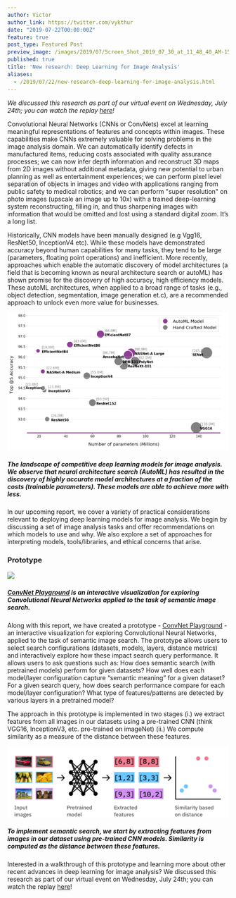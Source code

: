 ```yaml
---
author: Victor
author_link: https://twitter.com/vykthur
date: "2019-07-22T00:00:00Z"
feature: true
post_type: Featured Post
preview_image: /images/2019/07/Screen_Shot_2019_07_30_at_11_48_40_AM-1564575247422.png
published: true
title: 'New research: Deep Learning for Image Analysis'
aliases:
  - /2019/07/22/new-research-deep-learning-for-image-analysis.html
---
```


*We discussed this research as part of our virtual event on Wednesday, July 24th; you can watch the replay [here](https://www.cloudera.com/content/dam/www/marketing/resources/webinars/advancing-ml-with-deep-learning-and-transfer-learning.landing.html?utm_source=blog&utm_medium=organic&utm_term=ml&utm_campaign=FFL_Showcase_Recording_AMER_Webinar_2019&cid=7012H000001l3cz)!*

Convolutional Neural Networks (CNNs or ConvNets) excel at learning meaningful representations of features and concepts within images. These capabilities make CNNs extremely valuable for solving problems in the image analysis domain. We can automatically identify defects in manufactured items, reducing costs associated with quality assurance processes; we can now infer depth information and reconstruct 3D maps from 2D images without additional metadata, giving new potential to urban planning as well as entertainment experiences; we can perform pixel level separation of objects in images and video with applications ranging from public safety to medical robotics; and we can perform "super resolution" on photo images (upscale an image up to 10x) with a trained deep-learning system reconstructing, filling in, and thus sharpening images with information that would be omitted and lost using a standard digital zoom. It’s a long list.

Historically, CNN models have been manually designed (e.g Vgg16, ResNet50, InceptionV4 etc). While these models have demonstrated accuracy beyond human capabilities for many tasks, they tend to be large (parameters, floating point operations) and inefficient.  More recently, approaches which enable the automatic discovery of model architectures (a field that is becoming known as neural architecture search or autoML) has shown promise for the discovery of high accuracy, high efficiency models. These autoML architectures, when applied to a broad range of tasks (e.g., object detection, segmentation, image generation et.c), are a recommended approach to unlock even more value for businesses.

![](/images/editor_uploads/2019-07-23-174120-graph.png)
##### The landscape of competitive deep learning models for image analysis. We observe that  neural architecture search (AutoML) has resulted in the discovery of highly accurate model architectures at a fraction of the costs (trainable parameters). These models are able to achieve more with less.

In our upcoming report, we cover a variety of practical considerations relevant to deploying deep learning models for image analysis. We begin by discussing a set of image analysis tasks and offer recommendations on which models to use and why. We also explore a set of approaches for interpreting models, tools/libraries, and ethical concerns that arise. 

### Prototype

![](/images/editor_uploads/2019-07-27-190524-convnetplayground.gif)
##### [ConvNet Playground](https://convnetplayground.fastforwardlabs.com/#/) is an interactive visualization for exploring Convolutional Neural Networks applied to the task of semantic image search. 

Along with this report, we have created a prototype - [ConvNet Playground](https://convnetplayground.fastforwardlabs.com/#/) - an interactive visualization for exploring Convolutional Neural Networks, applied to the task of semantic image search. The prototype allows users to select search configurations (datasets, models, layers, distance metrics) and interactively explore how these impact search query performance.  It allows users to ask questions such as: How does semantic search (with pretrained models) perform for given datasets? How well does each model/layer configuration capture “semantic meaning” for a given dataset? For a given search query, how does search performance compare for each model/layer configuration? What type of features/patterns are detected by various layers in a pretrained model?  

The  approach in this prototype is implemented in two stages (i.) we extract features from all images in our datasets using a pre-trained CNN (think VGG16, InceptionV3, etc. pre-trained on imageNet) (ii.) We compute similarity as a measure of the distance between these features.

![](/images/editor_uploads/2019-07-32-121714-semanticsmall.png)

##### To implement semantic search, we start by extracting features from images in our dataset using pre-trained CNN models. Similarity is computed as the distance between these features.



Interested in a walkthrough of this prototype and learning more about other recent advances in deep learning for image analysis? We discussed this research as part of our virtual event on Wednesday, July 24th; you can watch the replay [here](https://www.cloudera.com/content/dam/www/marketing/resources/webinars/advancing-ml-with-deep-learning-and-transfer-learning.landing.html?utm_source=blog&utm_medium=organic&utm_term=ml&utm_campaign=FFL_Showcase_Recording_AMER_Webinar_2019&cid=7012H000001l3cz)!